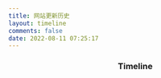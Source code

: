 ```yaml
---
title: 网站更新历史
layout: timeline
comments: false
date: 2022-08-11 07:25:17
---
```

### <center>  **Timeline** 
